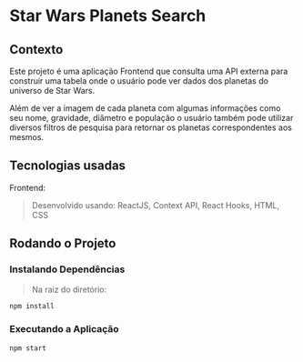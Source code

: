 # Star Wars Planets Search

## Contexto

Este projeto é uma aplicação Frontend que consulta uma API externa para construir uma tabela onde o usuário pode ver dados dos planetas do universo de Star Wars.

Além de ver a imagem de cada planeta com algumas informações como seu nome, gravidade, diâmetro e população o usuário também pode utilizar diversos filtros de pesquisa para retornar os planetas correspondentes aos mesmos.

## Tecnologias usadas

Frontend:
> Desenvolvido usando: ReactJS, Context API, React Hooks, HTML, CSS

## Rodando o Projeto

### Instalando Dependências

>Na raiz do diretório:

```bash
npm install
```

### Executando a Aplicação

```bash
npm start
```

